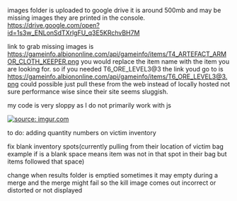 images folder is uploaded to google drive it is around 500mb and may be missing images they are printed in the console.
https://drive.google.com/open?id=1s3w_ENLonSdTXrlgFU_q3E5KRchvBH7M


link to grab missing images is 
https://gameinfo.albiononline.com/api/gameinfo/items/T4_ARTEFACT_ARMOR_CLOTH_KEEPER.png
you would replace the item name with the item you are looking for. so if you needed T6_ORE_LEVEL3@3
the link youd go to is https://gameinfo.albiononline.com/api/gameinfo/items/T6_ORE_LEVEL3@3.png
could possible just pull these from the web instead of locally hosted not sure performance wise since their site seems sluggish.

my code is very sloppy as I do not primarily work with js



<a href="https://imgur.com/l29a7jB"><img src="https://i.imgur.com/l29a7jBh.png" title="source: imgur.com" /></a>


to do:
adding quantity numbers on victim inventory

fix blank inventory spots(currently pulling from their location of victim bag example if is a blank space means item was not in that spot in their bag but items followed that space)

change when results folder is emptied sometimes it may empty during a merge and the merge might fail so the kill image comes out incorrect or distorted or not displayed

